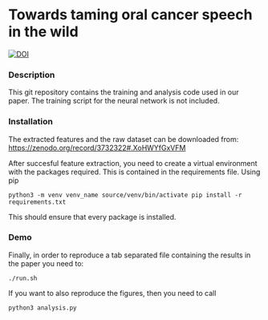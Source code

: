 # Towards taming oral cancer speech in the wild



[![DOI](https://zenodo.org/badge/243517361.svg)](https://zenodo.org/badge/latestdoi/243517361)


### Description
This git repository contains the training and analysis code used in our paper. 
The training script for the neural network is not included.


### Installation
The extracted features and the raw dataset can be downloaded from:
https://zenodo.org/record/3732322#.XoHWYfGxVFM


After succesful feature extraction, you need to create a virtual environment with the packages required. This is contained in the requirements file. Using pip

`python3 -m venv venv_name
source/venv/bin/activate
pip install -r requirements.txt`

This should ensure that every package is installed. 

### Demo

Finally, in order to reproduce a tab separated file containing the results in the paper you need to:

`./run.sh`

If you want to also reproduce the figures, then you need to call

`python3 analysis.py`


